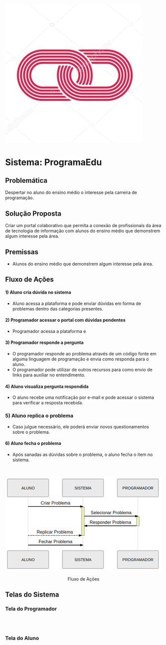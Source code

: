 ![Logo](assets/logo.jpg)
---

# Sistema: ProgramaEdu

## Problemática

Despertar no aluno do ensino médio o interesse pela carreira de programação.


## Solução Proposta

Criar um portal colaborativo que permita a conexão de profissionais da área de tecnologia de informação com alunos do ensino médio que demonstrem algum interesse pela área. 

## Premissas

- Alunos do ensino médio que demonstrem algum interesse pela área.

## Fluxo de Ações

#### 1) Aluno cria dúvida no sistema
- Aluno acessa a plataforma e pode enviar dúvidas em forma de problemas dentro das categorias presentes.

#### 2) Programador acessar o portal com dúvidas pendentes
- Programador acessa a plataforma e  

#### 3) Programador responde a pergunta
- O programador responde ao problema através de um código fonte em alguma linguagem de programação e envia como responda para o aluno.
- O programador pode utilizar de outros recursos para como envio de links para auxiliar no entendimento.

#### 4) Aluno visualiza pergunta respondida
- O aluno recebe uma notificação por e-mail e pode acessar o sistema para verificar a resposta recebida.

### 5) Aluno replica o problema
- Caso julgue necessário, ele poderá enviar novos questionamentos sobre o problema.

#### 6) Aluno fecha o problema
- Após sanadas as dúvidas sobre o problema, o aluno fecha o item no sistema.

<br>

![Fluxo de Ações](assets/sequenceDiagram.png)
<center>
Fluxo de Ações
</center>

## Telas do Sistema

### Tela do Programador

<br>
<br>

### Tela do Aluno

<br>
<br>
